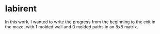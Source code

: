 # labirent
In this work, I wanted to write the progress from the beginning to the exit in the maze, with 1 molded wall and 0 molded paths in an 8x8 matrix.
